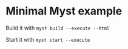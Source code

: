 # Minimal Myst example

Build it with `myst build --execute --html`

Start it with `myst start --execute`
